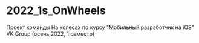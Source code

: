 # 2022_1s_OnWheels
Проект команды На колесах по курсу "Мобильный разработчик на iOS" VK Group (осень 2022, 1 семестр)
